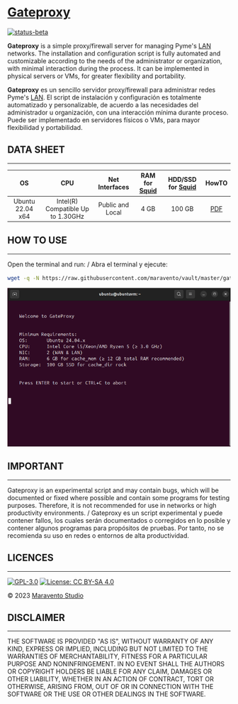 # [Gateproxy](https://www.maravento.com)

[![status-beta](https://img.shields.io/badge/status-beta-magenta.svg)](https://github.com/maravento/vault/tree/master/gateproxy)

**Gateproxy** is a simple proxy/firewall server for managing Pyme's [LAN](https://en.wikipedia.org/wiki/Local_area_network) networks. The installation and configuration script is fully automated and customizable according to the needs of the administrator or organization, with minimal interaction during the process. It can be implemented in physical servers or VMs, for greater flexibility and portability.

**Gateproxy** es un sencillo servidor proxy/firewall para administrar redes Pyme's [LAN](https://es.wikipedia.org/wiki/Red_de_%C3%A1rea_local). El script de instalación y configuración es totalmente automatizado y personalizable, de acuerdo a las necesidades del administrador u organización, con una interacción mínima durante proceso. Puede ser implementado en servidores físicos o VMs, para mayor flexibilidad y portabilidad.

## DATA SHEET

---

|OS|CPU|Net Interfaces|RAM for [Squid](http://www.squid-cache.org/)|HDD/SSD for [Squid](http://www.squid-cache.org/)|HowTO|
| :---: | :---: | :---: | :---: | :---: | :---: |
|Ubuntu 22.04 x64|Intel(R) Compatible Up to 1.30GHz|Public and Local|4 GB|100 GB|[PDF](https://raw.githubusercontent.com/maravento/vault/master/gateproxy/howto/gateproxy.pdf)|

## HOW TO USE

---

Open the terminal and run: / Abra el terminal y ejecute:

```bash
wget -q -N https://raw.githubusercontent.com/maravento/vault/master/gateproxy/gateproxy.sh && sudo chmod +x gateproxy.sh && sudo ./gateproxy.sh
```

![Gateproxy](https://raw.githubusercontent.com/maravento/vault/master/gateproxy/img/gateproxy.png)

## IMPORTANT

---

Gateproxy is an experimental script and may contain bugs, which will be documented or fixed where possible and contain some programs for testing purposes. Therefore, it is not recommended for use in networks or high productivity environments. / Gateproxy es un script experimental y puede contener fallos, los cuales serán documentados o corregidos en lo posible y contener algunos programas para propósitos de pruebas. Por tanto, no se recomienda su uso en redes o entornos de alta productividad.

## LICENCES

---

[![GPL-3.0](https://img.shields.io/badge/License-GPLv3-blue.svg)](https://www.gnu.org/licenses/gpl.txt)
[![License: CC BY-SA 4.0](https://img.shields.io/badge/License-CC_BY--SA_4.0-lightgrey.svg)](https://creativecommons.org/licenses/by-sa/4.0/)

© 2023 [Maravento Studio](https://www.maravento.com)

## DISCLAIMER

---

THE SOFTWARE IS PROVIDED "AS IS", WITHOUT WARRANTY OF ANY KIND, EXPRESS OR IMPLIED, INCLUDING BUT NOT LIMITED TO THE WARRANTIES OF MERCHANTABILITY, FITNESS FOR A PARTICULAR PURPOSE AND NONINFRINGEMENT. IN NO EVENT SHALL THE AUTHORS OR COPYRIGHT HOLDERS BE LIABLE FOR ANY CLAIM, DAMAGES OR OTHER LIABILITY, WHETHER IN AN ACTION OF CONTRACT, TORT OR OTHERWISE, ARISING FROM, OUT OF OR IN CONNECTION WITH THE SOFTWARE OR THE USE OR OTHER DEALINGS IN THE SOFTWARE.
